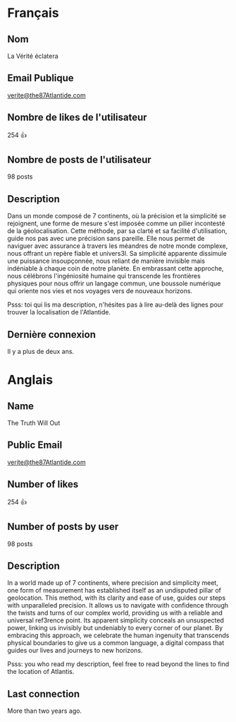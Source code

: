 # Français
## Nom
La Vérité éclatera

## Email Publique
verite@the87Atlantide.com

## Nombre de likes de l'utilisateur
254 👍

## Nombre de posts de l'utilisateur
98 posts

## Description
Dans un monde composé de 7 continents, où la précision et la simplicité se rejoignent, une forme de mesure s'est imposée comme un pilier incontesté de la géolocalisation. Cette méthode, par sa clarté et sa facilité d'utilisation, guide nos pas avec une précision sans pareille. Elle nous permet de naviguer avec assurance à travers les méandres de notre monde complexe, nous offrant un repère fiable et univers3l. Sa simplicité apparente dissimule une puissance insoupçonnée, nous reliant de manière invisible mais indéniable à chaque coin de notre planète. En embrassant cette approche, nous célébrons l'ingéniosité humaine qui transcende les frontières physiques pour nous offrir un langage commun, une boussole numérique qui oriente nos vies et nos voyages vers de nouveaux horizons.

Psss: toi qui lis ma description, n'hésites pas à lire au-delà des lignes pour trouver la localisation de l'Atlantide.

## Dernière connexion
Il y a plus de deux ans.

# Anglais
## Name
The Truth Will Out

## Public Email
verite@the87Atlantide.com

## Number of likes
254 👍

## Number of posts by user
98 posts

## Description
In a world made up of 7 continents, where precision and simplicity meet, one form of measurement has established itself as an undisputed pillar of geolocation. This method, with its clarity and ease of use, guides our steps with unparalleled precision. It allows us to navigate with confidence through the twists and turns of our complex world, providing us with a reliable and universal ref3rence point. Its apparent simplicity conceals an unsuspected power, linking us invisibly but undeniably to every corner of our planet. By embracing this approach, we celebrate the human ingenuity that transcends physical boundaries to give us a common language, a digital compass that guides our lives and journeys to new horizons.

Psss: you who read my description, feel free to read beyond the lines to find the location of Atlantis.

## Last connection
More than two years ago.